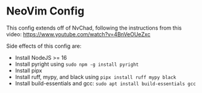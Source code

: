 # NeoVim Config

This config extends off of NvChad, following the instructions from this video:
https://www.youtube.com/watch?v=4BnVeOUeZxc

Side effects of this config are:
- Install NodeJS >= 16
- Install pyright using `sudo npm -g install pyright`
- Install pipx
- Install ruff, mypy, and black using `pipx install ruff mypy black`
- Install build-essentials and gcc: `sudo apt install build-essentials gcc`

